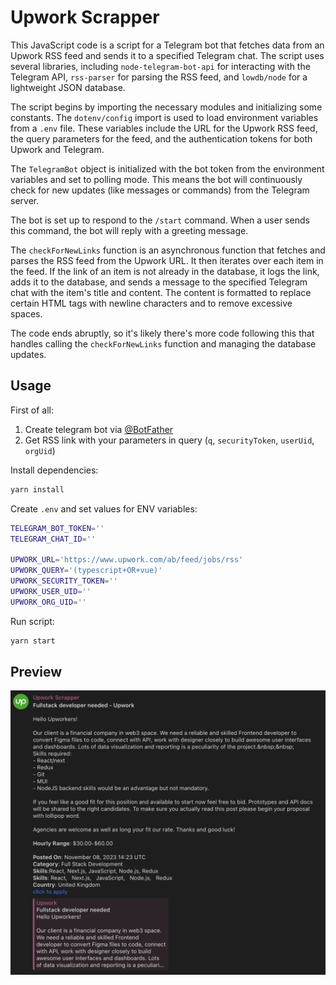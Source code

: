 # Upwork Scrapper

This JavaScript code is a script for a Telegram bot that fetches data from an Upwork RSS feed and sends it to a specified Telegram chat. The script uses several libraries, including `node-telegram-bot-api` for interacting with the Telegram API, `rss-parser` for parsing the RSS feed, and `lowdb/node` for a lightweight JSON database.

The script begins by importing the necessary modules and initializing some constants. The `dotenv/config` import is used to load environment variables from a `.env` file. These variables include the URL for the Upwork RSS feed, the query parameters for the feed, and the authentication tokens for both Upwork and Telegram.

The `TelegramBot` object is initialized with the bot token from the environment variables and set to polling mode. This means the bot will continuously check for new updates (like messages or commands) from the Telegram server.

The bot is set up to respond to the `/start` command. When a user sends this command, the bot will reply with a greeting message.

The `checkForNewLinks` function is an asynchronous function that fetches and parses the RSS feed from the Upwork URL. It then iterates over each item in the feed. If the link of an item is not already in the database, it logs the link, adds it to the database, and sends a message to the specified Telegram chat with the item's title and content. The content is formatted to replace certain HTML tags with newline characters and to remove excessive spaces.

The code ends abruptly, so it's likely there's more code following this that handles calling the `checkForNewLinks` function and managing the database updates.

## Usage

First of all:
1. Create telegram bot via [@BotFather](https://t.me/BotFather)
2. Get RSS link with your parameters in query (`q`, `securityToken`, `userUid`, `orgUid`)

Install dependencies:

```bash
yarn install
```
Create `.env` and set values for ENV variables:
```bash
TELEGRAM_BOT_TOKEN=''
TELEGRAM_CHAT_ID=''

UPWORK_URL='https://www.upwork.com/ab/feed/jobs/rss'
UPWORK_QUERY='(typescript+OR+vue)'
UPWORK_SECURITY_TOKEN=''
UPWORK_USER_UID=''
UPWORK_ORG_UID=''
```
Run script:

```bash
yarn start
```

## Preview

<img src="preview.png" alt="preview" width="600"/>

